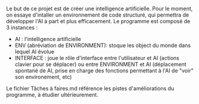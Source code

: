 Le but de ce projet est de créer une intelligence artificielle. Pour le moment, on essaye d'intaller un environnement de code structuré, qui permettra de développer l'AI à part et plus efficacement.
Le programme est composé de 3 instances : 
- AI : l'intelligence artificielle
- ENV (abréviation de ENVIRONMENT): stoque les object du monde dans lequel AI évolue
- INTERFACE : joue le rôle d'interface entre l'utilisateur et AI (actions clavier pour se déplacer) ou entre ENVIRONMENT et AI (déplacement spontané de AI, prise en charge des fonctions permettant à l'AI de "voir" son environement, etc)

Le fichier Tâches à faires.md référence les pistes d'améliorations du programme, à étudier ultérieurement.